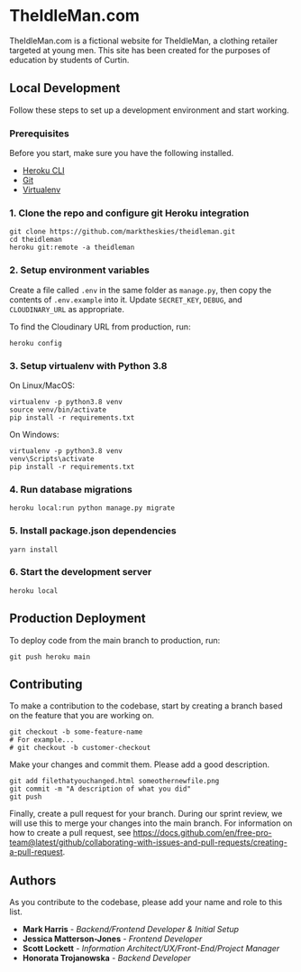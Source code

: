 # TheIdleMan.com

TheIdleMan.com is a fictional website for TheIdleMan, a clothing retailer targeted at young men. This site has been created for the purposes of education by students of Curtin.

## Local Development

Follow these steps to set up a development environment and start working.

### Prerequisites

Before you start, make sure you have the following installed.

- [Heroku CLI](https://devcenter.heroku.com/articles/heroku-cli)
- [Git](https://git-scm.com/downloads)
- [Virtualenv](https://pypi.org/project/virtualenv/)

### 1. Clone the repo and configure git Heroku integration

```
git clone https://github.com/marktheskies/theidleman.git
cd theidleman
heroku git:remote -a theidleman
```

### 2. Setup environment variables

Create a file called `.env` in the same folder as `manage.py`, then copy the contents of `.env.example` into it. Update `SECRET_KEY`, `DEBUG`, and `CLOUDINARY_URL` as appropriate.

To find the Cloudinary URL from production, run:

```
heroku config
```

### 3. Setup virtualenv with Python 3.8

On Linux/MacOS:

```
virtualenv -p python3.8 venv
source venv/bin/activate
pip install -r requirements.txt
```

On Windows:

```
virtualenv -p python3.8 venv
venv\Scripts\activate
pip install -r requirements.txt
```

### 4. Run database migrations

```
heroku local:run python manage.py migrate
```

### 5. Install package.json dependencies

```
yarn install
```

### 6. Start the development server

```
heroku local
```

## Production Deployment

To deploy code from the main branch to production, run:

```
git push heroku main
```

## Contributing

To make a contribution to the codebase, start by creating a branch based on the feature that you are working on.

```
git checkout -b some-feature-name
# For example...
# git checkout -b customer-checkout
```

Make your changes and commit them. Please add a good description.

```
git add filethatyouchanged.html someothernewfile.png
git commit -m "A description of what you did"
git push
```

Finally, create a pull request for your branch. During our sprint review, we will use this to merge your changes into the main branch. For information on how to create a pull request, see https://docs.github.com/en/free-pro-team@latest/github/collaborating-with-issues-and-pull-requests/creating-a-pull-request.

## Authors

As you contribute to the codebase, please add your name and role to this list.

- **Mark Harris** - _Backend/Frontend Developer & Initial Setup_
- **Jessica Matterson-Jones** - _Frontend Developer_
- **Scott Lockett** - _Information Architect/UX/Front-End/Project Manager_
- **Honorata Trojanowska** - _Backend Developer_

